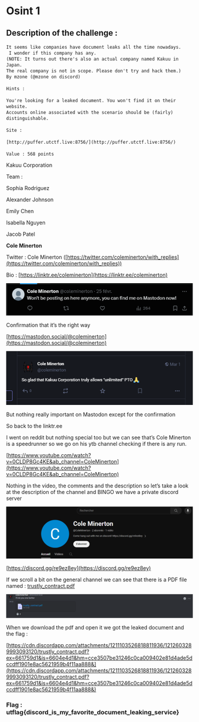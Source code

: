# Osint 1

## Description of the challenge :

```
It seems like companies have document leaks all the time nowadays.
 I wonder if this company has any.
(NOTE: It turns out there's also an actual company named Kakuu in Japan. 
The real company is not in scope. Please don't try and hack them.)
By mzone (@mzone on discord)

Hints :

You're looking for a leaked document. You won't find it on their website.
Accounts online associated with the scenario should be (fairly) distinguishable.

Site :

[http://puffer.utctf.live:8756/](http://puffer.utctf.live:8756/)

Value : 568 points
```

Kakuu Corporation 

Team : 

Sophia Rodriguez

Alexander Johnson

Emily Chen 

Isabella Nguyen

Jacob Patel

**Cole Minerton**

Twitter : Cole Minerton ([https://twitter.com/coleminerton/with_replies](https://twitter.com/coleminerton/with_replies))

Bio : [https://linktr.ee/coleminerton](https://linktr.ee/coleminerton)

![Untitled](Osint%201%20351b70f39cb24573b4d5faedb2f68d4d/Untitled.png)

Confirmation that it’s the right way 

[https://mastodon.social/@coleminerton](https://mastodon.social/@coleminerton)

![Untitled](Osint%201%20351b70f39cb24573b4d5faedb2f68d4d/Untitled%201.png)

But nothing really important on Mastodon except for the confirmation 

So back to the linktr.ee

I went on reddit but nothing special too but we can see that’s Cole Minerton is a speedrunner so we go on his ytb channel checking if there is any run.

[https://www.youtube.com/watch?v=0CLDP8Gc4KE&ab_channel=ColeMinerton](https://www.youtube.com/watch?v=0CLDP8Gc4KE&ab_channel=ColeMinerton)

Nothing in the video, the comments and the description so let’s take a look at the description of the channel and BINGO we have a private discord server 

![Untitled](Osint%201%20351b70f39cb24573b4d5faedb2f68d4d/Untitled%202.png)

[https://discord.gg/re9ez8ey](https://discord.gg/re9ez8ey)

If we scroll a bit on the general channel we can see that there is a PDF file named : [trustly_contract.pdf](https://cdn.discordapp.com/attachments/1211103526818811936/1212603289993093120/trustly_contract.pdf?ex=661759d1&is=6604e4d1&hm=cce3507be31246c0ca009402e81d4ade5dccdff1901e8ac5621959b4f11aa888&)

![Untitled](Osint%201%20351b70f39cb24573b4d5faedb2f68d4d/Untitled%203.png)

When we download the pdf and open it we got the leaked document and the flag :

[https://cdn.discordapp.com/attachments/1211103526818811936/1212603289993093120/trustly_contract.pdf?ex=661759d1&is=6604e4d1&hm=cce3507be31246c0ca009402e81d4ade5dccdff1901e8ac5621959b4f11aa888&](https://cdn.discordapp.com/attachments/1211103526818811936/1212603289993093120/trustly_contract.pdf?ex=661759d1&is=6604e4d1&hm=cce3507be31246c0ca009402e81d4ade5dccdff1901e8ac5621959b4f11aa888&)

### Flag : utflag{discord_is_my_favorite_document_leaking_service}